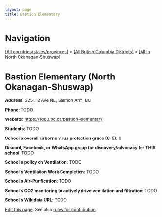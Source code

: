 ```yaml
---
layout: page
title: Bastion Elementary
---
```

# Navigation

[[All countries/states/provinces]](../../..) > [[All British Columbia Districts]](../..) > [[All In North Okanagan-Shuswap]](..)

# Bastion Elementary (North Okanagan-Shuswap)

**Address**: 2251 12 Ave NE, Salmon Arm, BC

**Phone**: TODO

**Website**: <https://sd83.bc.ca/bastion-elementary>

**Students**: TODO

**School's overall airborne virus protection grade (0-5)**: 0

**Discord, Facebook, or WhatsApp group for discovery/advocacy for THIS school**: TODO

**School's policy on Ventilation**: TODO

**School's Ventilation Work Completion**: TODO

**School's Air-Purification**: TODO

**School's CO2 monitoring to actively drive ventilation and filtration**: TODO

**School's Wikidata URL**: TODO


[Edit this page](https://github.com/ventilate-schools/BC/edit/main/./North_Okanagan-Shuswap/Bastion_Elementary.md). See also [rules for contribution](../../../contribution-rules/)